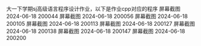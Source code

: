 大一下学期sj高级语言程序设计作业，以下是作业cpp对应的程序 屏幕截图 2024-06-18 200044 屏幕截图 2024-06-18 200056 屏幕截图 2024-06-18 200105 屏幕截图 2024-06-18 200113 屏幕截图 2024-06-18 200127 屏幕截图 2024-06-18 200138 屏幕截图 2024-06-18 200147 屏幕截图 2024-06-18 200200
